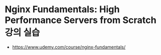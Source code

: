 # Nginx Fundamentals: High Performance Servers from Scratch 강의 실습

- https://www.udemy.com/course/nginx-fundamentals/